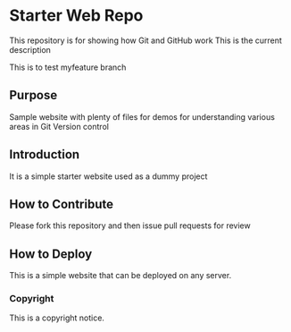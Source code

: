 # Starter Web Repo

This repository is for showing how Git and GitHub work
This is the current description

This is to test myfeature branch

## Purpose

Sample website with plenty of files for demos for understanding various areas in Git Version control

## Introduction 

It is a simple starter website used as a dummy project

## How to Contribute
Please fork this repository and then issue pull requests for review

## How to Deploy

This is a simple website that can be deployed on any server.

### Copyright

This is a copyright notice.